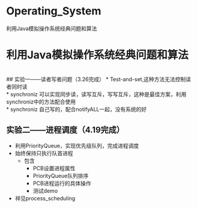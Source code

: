 # Operating_System
利用Java模拟操作系统经典问题和算法

# 利用Java模拟操作系统经典问题和算法
<br>
## 实验一——读者写者问题（3.26完成）
 *  Test-and-set,这种方法无法控制读者同时读<br>
 *  synchroniz 可以实现同步读，读写互斥，写写互斥，这种是最佳方案，利用synchroniz中的方法配合使用<br>
 *  synchroniz 自己写的，配合notifyALL一起，没有系统的好<br>

## 实验二——进程调度（4.19完成）
 * 利用PriorityQueue，实现优先级队列，完成进程调度<br>
 * 始终保持只执行队首进程<br>
   * 包含<br>
        *  PCB设置进程属性<br>
        *  PriorityQueue队列排序<br>
        *  PCB进程运行的具体操作<br>
        *  测试demo<br>
 * 祥见process_scheduling<br>
 
